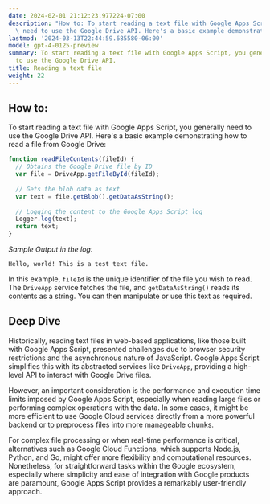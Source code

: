 ```yaml
---
date: 2024-02-01 21:12:23.977224-07:00
description: "How to: To start reading a text file with Google Apps Script, you generally\
  \ need to use the Google Drive API. Here's a basic example demonstrating how to\u2026"
lastmod: '2024-03-13T22:44:59.685580-06:00'
model: gpt-4-0125-preview
summary: To start reading a text file with Google Apps Script, you generally need
  to use the Google Drive API.
title: Reading a text file
weight: 22
---
```


## How to:
To start reading a text file with Google Apps Script, you generally need to use the Google Drive API. Here's a basic example demonstrating how to read a file from Google Drive:

```javascript
function readFileContents(fileId) {
  // Obtains the Google Drive file by ID
  var file = DriveApp.getFileById(fileId);
  
  // Gets the blob data as text
  var text = file.getBlob().getDataAsString();
  
  // Logging the content to the Google Apps Script log
  Logger.log(text);
  return text;
}
```

*Sample Output in the log:*

```
Hello, world! This is a test text file.
```

In this example, `fileId` is the unique identifier of the file you wish to read. The `DriveApp` service fetches the file, and `getDataAsString()` reads its contents as a string. You can then manipulate or use this text as required.

## Deep Dive
Historically, reading text files in web-based applications, like those built with Google Apps Script, presented challenges due to browser security restrictions and the asynchronous nature of JavaScript. Google Apps Script simplifies this with its abstracted services like `DriveApp`, providing a high-level API to interact with Google Drive files.

However, an important consideration is the performance and execution time limits imposed by Google Apps Script, especially when reading large files or performing complex operations with the data. In some cases, it might be more efficient to use Google Cloud services directly from a more powerful backend or to preprocess files into more manageable chunks.

For complex file processing or when real-time performance is critical, alternatives such as Google Cloud Functions, which supports Node.js, Python, and Go, might offer more flexibility and computational resources. Nonetheless, for straightforward tasks within the Google ecosystem, especially where simplicity and ease of integration with Google products are paramount, Google Apps Script provides a remarkably user-friendly approach.
